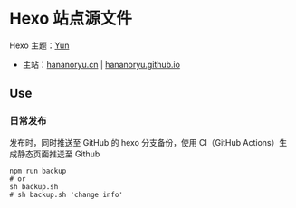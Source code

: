 # Hexo 站点源文件

Hexo 主题：[Yun](https://github.com/YunYouJun/hexo-theme-yun/)

- 主站：[hananoryu.cn](https://www.hananoryu.cn) | [hananoryu.github.io](https://hananoryu.github.io)

## Use

### 日常发布

发布时，同时推送至 GitHub 的 hexo 分支备份，使用 CI（GitHub Actions）生成静态页面推送至 Github

```shell
npm run backup
# or
sh backup.sh
# sh backup.sh 'change info'
```